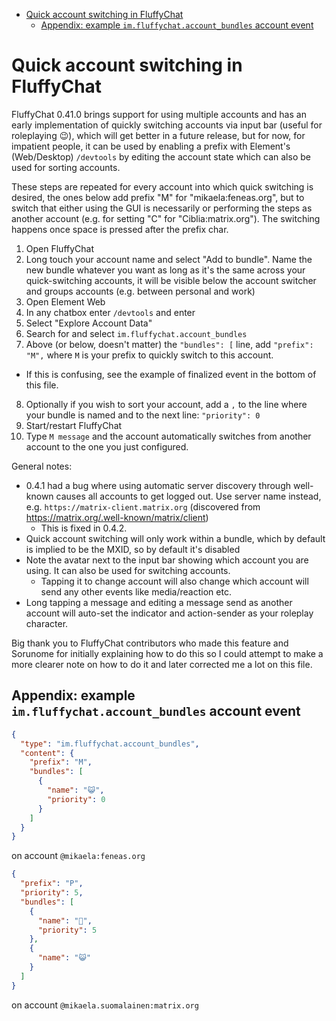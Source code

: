 <!-- START doctoc generated TOC please keep comment here to allow auto update -->
<!-- DON'T EDIT THIS SECTION, INSTEAD RE-RUN doctoc TO UPDATE -->

- [Quick account switching in FluffyChat](#quick-account-switching-in-fluffychat)
  - [Appendix: example `im.fluffychat.account_bundles` account event](#appendix-example-imfluffychataccount_bundles-account-event)

<!-- END doctoc generated TOC please keep comment here to allow auto update -->

# Quick account switching in FluffyChat

FluffyChat 0.41.0 brings support for using multiple accounts and has an early
implementation of quickly switching accounts via input bar (useful for roleplaying :wink:), which will get
better in a future release, but for now, for impatient people, it can
be used by enabling a prefix with Element's (Web/Desktop) `/devtools` by editing
the account state which can also be used for sorting accounts.

These steps are repeated for every account into which quick switching is
desired, the ones below add prefix "M" for "mikaela:feneas.org", but to
switch that either using the GUI is necessarily or performing the steps as
another account (e.g. for setting "C" for "Ciblia:matrix.org"). The switching happens
once space is pressed after the prefix char.

1. Open FluffyChat
2. Long touch your account name and select "Add to bundle". Name the new
   bundle whatever you want as long as it's the same across your quick-switching accounts,
   it will be visible below the account switcher and groups accounts (e.g. between personal and work)
3. Open Element Web
4. In any chatbox enter `/devtools` and enter
5. Select "Explore Account Data"
6. Search for and select `im.fluffychat.account_bundles`
7. Above (or below, doesn't matter) the `"bundles": [` line, add `"prefix": "M",` where `M` is your
   prefix to quickly switch to this account.

- If this is confusing, see the example of finalized event in the bottom
  of this file.

8. Optionally if you wish to sort your account, add a `,` to the line where
   your bundle is named and to the next line: `"priority": 0`
9. Start/restart FluffyChat
10. Type `M message` and the account automatically switches from another account
    to the one you just configured.

General notes:

- 0.4.1 had a bug where using automatic server discovery through well-known
  causes all accounts to get logged out. Use server name instead, e.g. `https://matrix-client.matrix.org` (discovered from https://matrix.org/.well-known/matrix/client)
  - This is fixed in 0.4.2.
- Quick account switching will only work within a bundle, which by default is implied to be the MXID, so by default it's disabled
- Note the avatar next to the input bar showing which account you are using. It can also be used for switching accounts.
  - Tapping it to change account will also change which account will send any other events like media/reaction etc.
- Long tapping a message and editing a message send as another account will
  auto-set the indicator and action-sender as your roleplay character.

Big thank you to FluffyChat contributors who made this feature and Sorunome
for initially explaining how to do this so I could attempt to make a more clearer
note on how to do it and later corrected me a lot on this file.

## Appendix: example `im.fluffychat.account_bundles` account event

```json
{
  "type": "im.fluffychat.account_bundles",
  "content": {
    "prefix": "M",
    "bundles": [
      {
        "name": "😺",
        "priority": 0
      }
    ]
  }
}
```

on account `@mikaela:feneas.org`

```json
{
  "prefix": "P",
  "priority": 5,
  "bundles": [
    {
      "name": "💼",
      "priority": 5
    },
    {
      "name": "😺"
    }
  ]
}
```

on account `@mikaela.suomalainen:matrix.org`
